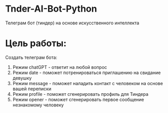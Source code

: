 # Tnder-AI-Bot-Python
Телеграм бот (тиндер) на основе искусственного интеллекта

# Цель работы:
Создать телеграм бота:
1. Режим chatGPT - ответит на любой вопрос
2. Режим date - поможет потренироваться приглашению на свидание девушку
3. Режим message - поможет наладить контакт с человеком на основе вашей переписки
4. Режим profile - поможет сгенерировать профиль для Тиндера
5. Режим opener - поможет сгенерировать первое сообщение незнакомому человеку
